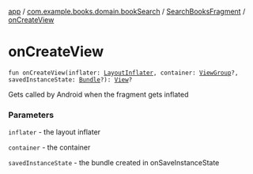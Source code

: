 [app](../../index.md) / [com.example.books.domain.bookSearch](../index.md) / [SearchBooksFragment](index.md) / [onCreateView](./on-create-view.md)

# onCreateView

`fun onCreateView(inflater: `[`LayoutInflater`](https://developer.android.com/reference/android/view/LayoutInflater.html)`, container: `[`ViewGroup`](https://developer.android.com/reference/android/view/ViewGroup.html)`?, savedInstanceState: `[`Bundle`](https://developer.android.com/reference/android/os/Bundle.html)`?): `[`View`](https://developer.android.com/reference/android/view/View.html)`?`

Gets called by Android when the fragment gets inflated

### Parameters

`inflater` - the layout inflater

`container` - the container

`savedInstanceState` - the bundle created in onSaveInstanceState